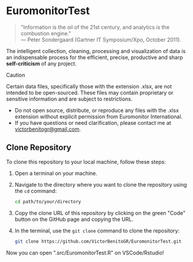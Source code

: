 # EuromonitorTest
> "Information is the oil of the 21st century, and analytics is the combustion engine."  
> — Peter Sondergaard (Gartner IT Symposium/Xpo, October 2011).

The intelligent collection, cleaning, processing and visualization of data is an indispensable process for the efficient, precise, productive and sharp **self-criticism** of any project.

> [!CAUTION]
> Certain data files, specifically those with the extension .xlsx, are not intended to be open-sourced. These files may contain proprietary or sensitive information and are subject to restrictions.
> - Do not open source, distribute, or reproduce any files with the .xlsx extension without explicit permission from Euromonitor International.
> - If you have questions or need clarification, please contact me at victorbenitogr@gmail.com.


## Clone Repository

To clone this repository to your local machine, follow these steps:

1. Open a terminal on your machine.

2. Navigate to the directory where you want to clone the repository using the `cd` command:

    ```bash
    cd path/to/your/directory
    ```

3. Copy the clone URL of this repository by clicking on the green "Code" button on the GitHub page and copying the URL.

4. In the terminal, use the `git clone` command to clone the repository:

    ```bash
    git clone https://github.com/VictorBenitoGR/EuromonitorTest.git
    ```
Now you can open ".src/EuromonitorTest.R" on VSCode/Rstudio!
